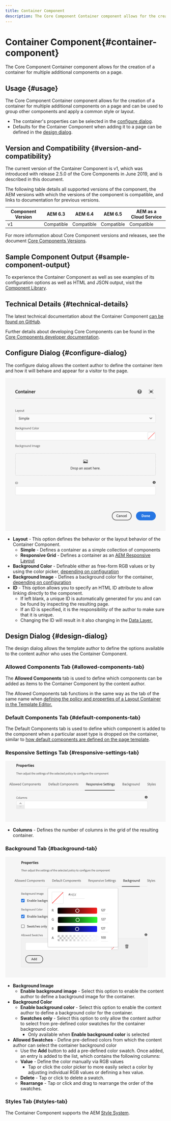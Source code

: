 ```yaml
---
title: Container Component
description: The Core Component Container component allows for the creation of a container for multiple additional components on a page.
---
```


# Container Component{#container-component}

The Core Component Container component allows for the creation of a container for multiple additional components on a page.

## Usage {#usage}

The Core Component Container component allows for the creation of a container for multiple additional components on a page and can be used to group other components and apply a common style or layout.

* The container's properties can be selected in the [configure dialog](#configure-dialog).
* Defaults for the Container Component when adding it to a page can be defined in the [design dialog](#design-dialog).

## Version and Compatibility {#version-and-compatibility}

The current version of the Container Component is v1, which was introduced with release 2.5.0 of the Core Components in June 2019, and is described in this document.

The following table details all supported versions of the component, the AEM versions with which the versions of the component is compatible, and links to documentation for previous versions.

|Component Version|AEM 6.3|AEM 6.4|AEM 6.5|AEM as a Cloud Service|
|--- |--- |--- |---|---|
|v1|Compatible|Compatible|Compatible|Compatible|

For more information about Core Component versions and releases, see the document [Core Components Versions](/help/versions.md).

## Sample Component Output {#sample-component-output}

To experience the Container Component as well as see examples of its configuration options as well as HTML and JSON output, visit the [Component Library](https://adobe.com/go/aem_cmp_library_container).

## Technical Details {#technical-details}

The latest technical documentation about the Container Component [can be found on GitHub](https://adobe.com/go/aem_cmp_tech_container_v1).

Further details about developing Core Components can be found in the [Core Components developer documentation](/help/developing/overview.md).

## Configure Dialog {#configure-dialog}

The configure dialog allows the content author to define the container item and how it will behave and appear for a visitor to the page.

![Edit dialog of Container Component](/help/assets/container-edit.png)

* **Layout** - This option defines the behavior or the layout behavior of the Container Component.
  * **Simple** - Defines a container as a simple collection of components
  * **Responsive Grid** - Defines a container as an [AEM Responsive Layout](https://docs.adobe.com/content/help/en/experience-manager-cloud-service/sites/authoring/features/responsive-layout.html)
* **Background Color** - Definable either as free-form RGB values or by using the color picker, [depending on configuration](#background-tab)
* **Background Image** - Defines a background color for the container,  [depending on configuration](#background-tab)
* **ID** - This option allows you to specify an HTML ID attribute to allow linking directly to the component.
  * If left blank, a unique ID is automatically generated for you and can be found by inspecting the resulting page.
  * If an ID is specified, it is the responsibility of the author to make sure that it is unique.
  * Changing the ID will result in it also changing in the [Data Layer.](/help/developing/data-layer/overview.md)

## Design Dialog {#design-dialog}

The design dialog allows the template author to define the options available to the content author who uses the Container Component.

### Allowed Components Tab {#allowed-components-tab}

The **Allowed Components** tab is used to define which components can be added as items to the Container Component by the content author.

The Allowed Components tab functions in the same way as the tab of the same name when [defining the policy and properties of a Layout Container in the Template Editor.](https://docs.adobe.com/content/help/en/experience-manager-cloud-service/sites/authoring/features/templates.html)

### Default Components Tab {#default-components-tab}

The Default Components tab is used to define which component is added to the component when a particular asset type is dropped on the container, similar to [how default components are defined on the page template](https://docs.adobe.com/content/help/en/experience-manager-cloud-service/sites/authoring/features/templates.html).

### Responsive Settings Tab {#responsive-settings-tab}

![Responsive settings tab of the design dialog of the Container Component](/help/assets/container-design-responsive.png)

* **Columns** - Defines the number of columns in the grid of the resulting container.

### Background Tab {#background-tab}

![Background tab of the design dialog of the Container Component](/help/assets/container-design-background.png)

* **Background Image**
  * **Enable background image** - Select this option to enable the content author to define a background image for the container.
* **Background Color**
  * **Enable background color** - Select this option to enable the content author to define a background color for the container.
  * **Swatches only** - Select this option to only allow the content author to select from pre-defined color swatches for the container background color.
    * Only available when **Enable background color** is selected
* **Allowed Swatches** - Define pre-defined colors from which the content author can select the container background color
  * Use the **Add** button to add a pre-defined color swatch. Once added, an entry is added to the list, which contains the following columns:
  * **Value** - Define the color manually via RGB values
    * Tap or click the color picker to more easily select a color by adjusting individual RGB values or defining a hex value.
  * **Delete** - Tap or click to delete a swatch.
  * **Rearrange** - Tap or click and drag to rearrange the order of the swatches.

### Styles Tab {#styles-tab}

The Container Component supports the AEM [Style System](/help/get-started/authoring.md#component-styling).
